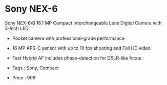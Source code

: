 # Sony NEX-6

Sony NEX-6/B 16.1 MP Compact Interchangeable Lens Digital Camera with 3-Inch LED

- Pocket camera with professional-grade performance
- 16 MP APS-C sensor with up to 10 fps shooting and Full HD video
- Fast Hybrid AF includes phase-detection for DSLR-like focus

- Tags   : Sony, Compact
- Price  : 999